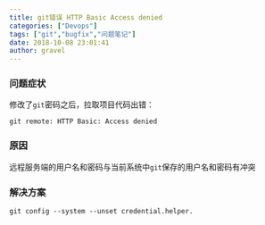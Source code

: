 ```yaml
---
title: git错误 HTTP Basic Access denied
categories: ["Devops"]
tags: ["git","bugfix","问题笔记"]
date: 2018-10-08 23:01:41 
author: gravel
---
```

### 问题症状
修改了`git`密码之后，拉取项目代码出错：
```
git remote: HTTP Basic: Access denied 
```
### 原因
远程服务端的用户名和密码与当前系统中`git`保存的用户名和密码有冲突
### 解决方案

```
git config --system --unset credential.helper.
```